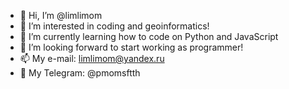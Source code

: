 - 👋 Hi, I’m @limlimom
- 👀 I’m interested in coding and geoinformatics! 
- 🌱 I’m currently learning how to code on Python and JavaScript
- 💞️ I’m looking forward to start working as programmer!
- 📫 My e-mail: limlimom@yandex.ru
- 📲 My Telegram: @pmomsftth

<!---
limlimom/limlimom is a ✨ special ✨ repository because its `README.md` (this file) appears on your GitHub profile.
You can click the Preview link to take a look at your changes.
--->
